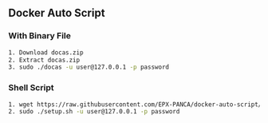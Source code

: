 ## Docker Auto Script

### With Binary File
```sh
1. Download docas.zip
2. Extract docas.zip
3. sudo ./docas -u user@127.0.0.1 -p password 
```
### Shell Script
```sh
1. wget https://raw.githubusercontent.com/EPX-PANCA/docker-auto-script/main/setup.sh
2. sudo ./setup.sh -u user@127.0.0.1 -p password 
```
